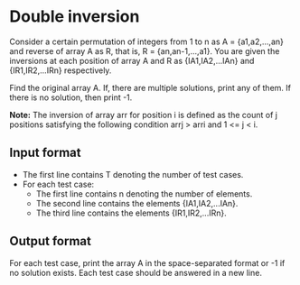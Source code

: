 # Double inversion

Consider a certain permutation of integers from 1 to n as A = {a1,a2,...,an} and reverse of array A as R, that is, R = {an,an-1,...,a1}. You are given the inversions at each position of array A and R as {IA1,IA2,...IAn} and {IR1,IR2,...IRn} respectively.

Find the original array A. If, there are multiple solutions, print any of them. If there is no solution, then print -1.

**Note:** The inversion of array arr for position i is defined as the count of j positions satisfying the following condition arrj > arri and 1 <= j < i.

## Input format

- The first line contains T denoting the number of test cases.
- For each test case:
  - The first line contains n denoting the number of elements.
  - The second line contains the elements {IA1,IA2,...IAn}.
  - The third line contains the elements {IR1,IR2,...IRn}.

## Output format

For each test case, print the array A in the space-separated format or -1 if no solution exists. Each test case should be answered in a new line.

